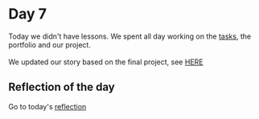 # Day 7
Today we didn't have lessons. We spent all day working on the [tasks](/Cristina/LabRecords/LabRecord07.md), the portfolio and our project.
<br><br>
We updated our story based on the final project, see [HERE](/TeamThree/Ulrichs%20Lab%20Tasks.md#23102023-story-update)

## Reflection of the day
Go to today's [reflection](/Cristina/reflections/reflection07/README.md)

